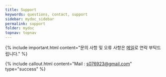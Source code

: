 ```yaml
---
title: Support
keywords: questions, contact, support
sidebar: mydoc_sidebar
permalink: support
folder: mydoc
topnav: topnav
---
```


{% include important.html content="문의 사항 및 오류 사항은 [메일](mailto:s076923@gmail.com)로 연락 부탁드립니다." %}

{% include callout.html content="Mail : s076923@gmail.com" type="success" %}